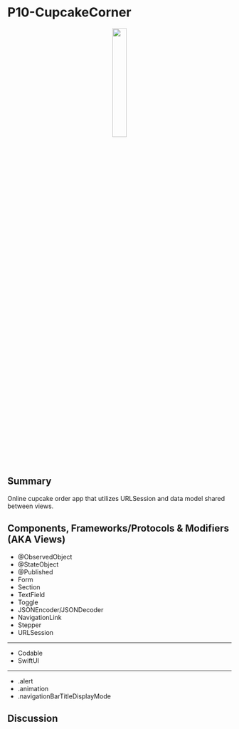 #  P10-CupcakeCorner

<p align="center">

  <img src="" width="25%">
</p>

## Summary
Online cupcake order app that utilizes URLSession and data model shared between views.

## Components, Frameworks/Protocols & Modifiers (AKA Views)
- @ObservedObject
- @StateObject
- @Published 
- Form
- Section
- TextField
- Toggle
- JSONEncoder/JSONDecoder
- NavigationLink
- Stepper
- URLSession
<hr>

- Codable
- SwiftUI
<hr>

- .alert
- .animation
- .navigationBarTitleDisplayMode

## Discussion
